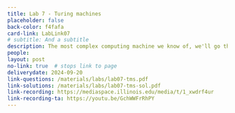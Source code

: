 ```yaml
---
title: Lab 7 - Turing machines
placeholder: false
back-color: f4fafa
card-link: LabLink07
# subtitle: And a subtitle
description: The most complex computing machine we know of, we'll go through examples of Turing machines and how they can be used to recognize languages.
people:
layout: post
no-link: true  # stops link to page 
deliverydate: 2024-09-20
link-questions: /materials/labs/lab07-tms.pdf
link-solutions: /materials/labs/lab07-tms-sol.pdf
link-recording: https://mediaspace.illinois.edu/media/t/1_xwdrf4ur
link-recording-ta: https://youtu.be/GchWWFrRhPY
---
```










